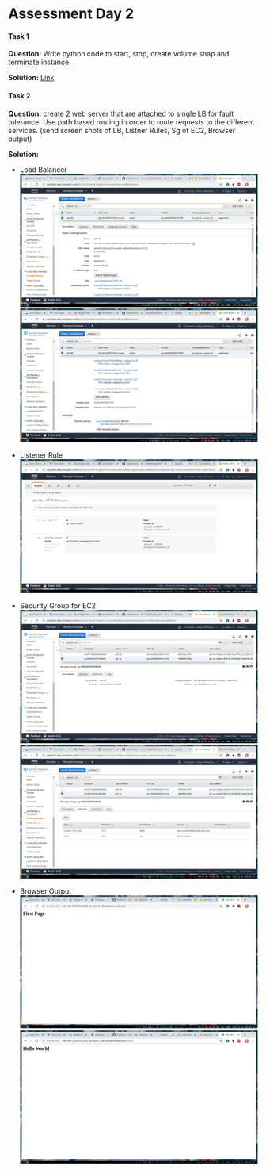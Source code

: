 # Assessment Day 2

#### Task 1 

**Question:** Write python code to start, stop, create volume snap and terminate instance.

**Solution:** [Link](https://github.com/adityaprakash-bobby/q_pre_assessment/blob/master/EC2-HA/task_1.py)

#### Task 2
**Question:** create 2 web server that are attached to single LB for fault tolerance. Use path based routing in order to route requests to the different services. (send screen shots of LB, Listner Rules, Sg of EC2, Browser output)

**Solution:**
- Load Balancer
![LB1](https://raw.githubusercontent.com/adityaprakash-bobby/q_pre_assessment/master/images/pbr_elb_1.png)
![LB2](https://raw.githubusercontent.com/adityaprakash-bobby/q_pre_assessment/master/images/pbr_elb_2.png)

- Listener Rule
![listenerRule](https://raw.githubusercontent.com/adityaprakash-bobby/q_pre_assessment/master/images/pbr_elb_listener.png)

- Security Group for EC2
![SGEC21](https://raw.githubusercontent.com/adityaprakash-bobby/q_pre_assessment/master/images/pbr_ec2_sg_1.png)
![SGEC22](https://raw.githubusercontent.com/adityaprakash-bobby/q_pre_assessment/master/images/pbr_ec2_sg_2.png)

- Browser Output
![browser1](https://raw.githubusercontent.com/adityaprakash-bobby/q_pre_assessment/master/images/pbr_browser_op_1.png)
![browser2](https://raw.githubusercontent.com/adityaprakash-bobby/q_pre_assessment/master/images/pbr_browser_op_2.png)
